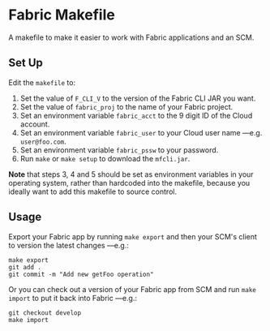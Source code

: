 # Fabric Makefile

A makefile to make it easier to work with Fabric applications and an SCM.

## Set Up

Edit the `makefile` to:

1. Set the value of `F_CLI_V` to the version of the Fabric CLI JAR you want.
2. Set the value of `fabric_proj` to the name of your Fabric project.
3. Set an environment variable `fabric_acct` to the 9 digit ID of the Cloud account.
4. Set an environment variable `fabric_user` to your Cloud user name —e.g. `user@foo.com`.
5. Set an environment variable `fabric_pssw` to your password.
6. Run `make` or `make setup` to download the `mfcli.jar`.

**Note** that steps 3, 4 and 5 should be set as environment variables in your operating system, rather than hardcoded into the makefile, because you ideally want to add this makefile to source control.

## Usage

Export your Fabric app by running `make export` and then your SCM's client to
version the latest changes —e.g.:

```
make export
git add .
git commit -m "Add new getFoo operation"
```

Or you can check out a version of your Fabric app from SCM and run `make import` to
put it back into Fabric —e.g.:

```
git checkout develop
make import
```
